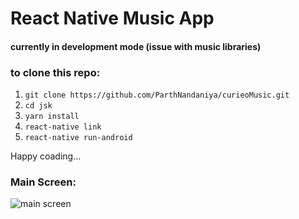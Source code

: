 # React Native Music App

#### currently in development mode (issue with music libraries)

### to clone this repo:

1. ``` git clone https://github.com/ParthNandaniya/curieoMusic.git ```
1. ``` cd jsk ```
1. ``` yarn install ```
1. ``` react-native link ```
1. ``` react-native run-android ```

Happy coading...

### Main Screen:

![main screen](https://user-images.githubusercontent.com/30195101/49688769-0decce00-fb3d-11e8-94f9-e0f95d3f9229.PNG)
